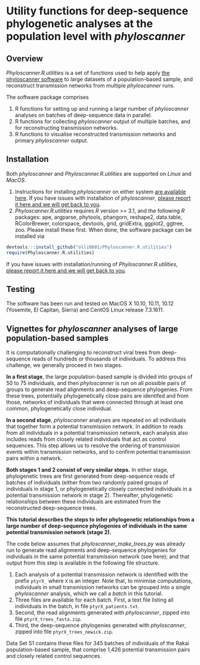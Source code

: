# Utility functions for deep-sequence phylogenetic analyses at the population level with *phyloscanner*

## Overview
*Phyloscanner.R.utilities* is a set of functions used to help apply [the phyloscanner software](https://github.com/BDI-pathogens/phyloscanner) to large datasets of a population-based sample, and reconstruct transmission networks from multiple *phyloscanner* runs. 

The software package comprises
1. R functions for setting up and running a large number of *phyloscanner* analyses on batches of deep-sequence data in parallel. 
2. R functions for collecting *phyloscanner* output of multiple batches, and for reconstructing transmission networks.
3. R functions to visualise reconstructed transmission networks and primary *phyloscanner* output. 

## Installation
Both *phyloscanner* and *Phyloscanner.R.utilities* are supported on *Linux* and *MacOS*. 
1. Instructions for installing *phyloscanner* on either system [are available here](https://github.com/BDI-pathogens/phyloscanner/blob/master/InfoAndInputs/InstallationNotesForMakingTrees.sh). If you have issues with installation of *phyloscanner*, [please report it here and we will get back to you](https://github.com/BDI-pathogens/phyloscanner/issues). 
2. *Phyloscanner.R.utilities* requires *R* version >= 3.1, and the following *R* packages: ape, argparse, phytools, phangorn, reshape2, data.table, RColorBrewer, colorspace, devtools, grid, gridExtra, ggplot2, ggtree, zoo. Please install these first. When done, the software package can be installed via
```r
devtools:::install_github("olli0601/Phyloscanner.R.utilities")
require(Phyloscanner.R.utilities)
``` 
If you have issues with installation/running of *Phyloscanner.R.utilities*, [please report it here and we will get back to you](https://github.com/olli0601/Phyloscanner.R.utilities/issues). 

## Testing
The software has been run and tested on MacOS X 10.10, 10.11, 10.12 (Yosemite, El Capitan, Sierra) and CentOS Linux release 7.3.1611.  

## Vignettes for *phyloscanner* analyses of large population-based samples
It is computationally challenging to reconstruct viral trees from 
deep-sequence reads of hundreds or thousands of individuals. To
address this challenge, we generally proceed in two stages. 

**In a first stage**, the large population-based sample is divided into groups of 50
to 75 individuals, and then *phyloscanner* is run on all possible pairs of groups
to generate read alignments and deep-sequence phylogenies. From these trees, potentially phylogenetically close pairs are identifed and from those, networks of
individuals that were connected through at least one common, phylogenetically close
individual. 

**In a second stage**, *phyloscanner* analyses are repeated on all individuals that together form a potential transmission network. In addition to reads from all individuals in a potential transmission network, each analysis also includes reads from closely related individuals that act as control sequences. This step allows us to resolve the ordering of
transmission events within transmission networks, and to confirm potential
transmission pairs within a network. 

**Both stages 1 and 2 consist of very similar steps.** In either stage, phylogenetic trees
are first generated from deep-sequence reads of batches of individuals (either from two randomly paired groups of individuals in stage 1, or phylogenetically closely connected individuals in a potential transmission network in stage 2). Thereafter, phylogenetic relationships between these individuals are estimated from the reconstructed deep-sequence trees. 

**This tutorial describes the steps to infer phylogenetic
relationships from a large number of deep-sequence phylogenies of individuals in
the same potential transmission network (stage 2).**  

The code below assumes that *phyloscanner_make_trees.py* was already run to
generate read alignments and deep-sequence phylogenies for individuals in the
same potential transmission network (see here); and that output from this step
is available in the following file structure.
1. Each analysis of a potential transmission network is identified with the
   prefix `ptyrX_` where `X` is an integer. Note that, to minimise computations,
   individuals in small transmission networks can be grouped into a single
   *phyloscanner* analysis, which we call a *batch* in this tutorial. 
2. Three files are available for each batch. First, a text file listing all
   individuals in the batch, in file `ptyrX_patients.txt`. 
3. Second, the read alignments generated with *phyloscanner*, zipped into file
   `ptyrX_trees_fasta.zip`. 
4. Third, the deep-sequence phylogenies generated with *phyloscanner*, zipped
   into file `ptyrX_trees_newick.zip`. 

Data Set S1 contains these files for 345 batches of individuals of the Rakai
population-based sample, that comprise 1,426 potential transmission pairs and
closely related control sequences. 

